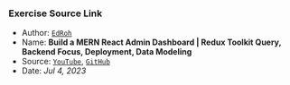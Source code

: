 ### Exercise Source Link

- Author: [`EdRoh`](https://www.youtube.com/@EdRohDev)
- Name: **Build a MERN React Admin Dashboard | Redux Toolkit Query, Backend Focus, Deployment, Data Modeling**
- Source: [`YouTube`](https://www.youtube.com/watch?v=0cPCMIuDk2I), [`GitHub`](https://github.com/ed-roh/fullstack-admin/tree/master)
- Date: *Jul 4, 2023*
